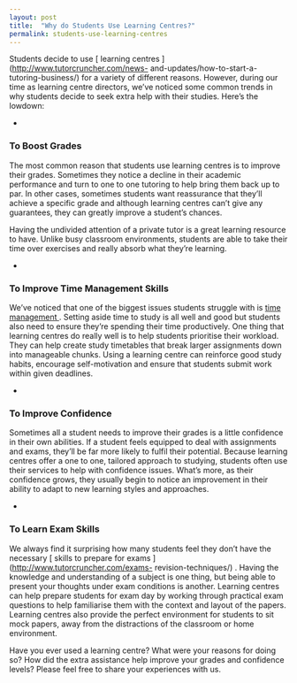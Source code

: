 ```yaml
---
layout: post
title:  "Why do Students Use Learning Centres?"
permalink: students-use-learning-centres
---
```

Students decide to use [ learning centres ](http://www.tutorcruncher.com/news-
and-updates/how-to-start-a-tutoring-business/) for a variety of different
reasons. However, during our time as learning centre directors, we’ve noticed
some common trends in why students decide to seek extra help with their
studies. Here’s the lowdown:

  * 

### To Boost Grades



The most common reason that students use learning centres is to improve their
grades. Sometimes they notice a decline in their academic performance and turn
to one to one tutoring to help bring them back up to par. In other cases,
sometimes students want reassurance that they’ll achieve a specific grade and
although learning centres can’t give any guarantees, they can greatly improve
a student’s chances.

Having the undivided attention of a private tutor is a great learning resource
to have. Unlike busy classroom environments, students are able to take their
time over exercises and really absorb what they’re learning.

  * 

### To Improve Time Management Skills



We’ve noticed that one of the biggest issues students struggle with is [ time
management ](http://www.tutorcruncher.com/time-management-techniques/) .
Setting aside time to study is all well and good but students also need to
ensure they’re spending their time productively. One thing that learning
centres do really well is to help students prioritise their workload. They can
help create study timetables that break larger assignments down into
manageable chunks. Using a learning centre can reinforce good study habits,
encourage self-motivation and ensure that students submit work within given
deadlines.

  * 

### To Improve Confidence



Sometimes all a student needs to improve their grades is a little confidence
in their own abilities. If a student feels equipped to deal with assignments
and exams, they’ll be far more likely to fulfil their potential. Because
learning centres offer a one to one, tailored approach to studying, students
often use their services to help with confidence issues. What’s more, as their
confidence grows, they usually begin to notice an improvement in their ability
to adapt to new learning styles and approaches.

  * 

### To Learn Exam Skills



We always find it surprising how many students feel they don’t have the
necessary [ skills to prepare for exams ](http://www.tutorcruncher.com/exams-
revision-techniques/) . Having the knowledge and understanding of a subject is
one thing, but being able to present your thoughts under exam conditions is
another. Learning centres can help prepare students for exam day by working
through practical exam questions to help familiarise them with the context and
layout of the papers. Learning centres also provide the perfect environment
for students to sit mock papers, away from the distractions of the classroom
or home environment.

Have you ever used a learning centre? What were your reasons for doing so? How
did the extra assistance help improve your grades and confidence levels?
Please feel free to share your experiences with us.
